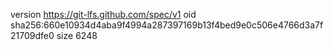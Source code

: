 version https://git-lfs.github.com/spec/v1
oid sha256:660e10934d4aba9f4994a287397169b13f4bed9e0c506e4766d3a7f21709dfe0
size 6248
